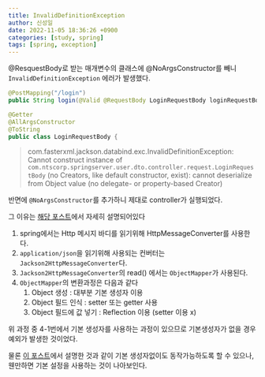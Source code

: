 ```yaml
---
title: InvalidDefinitionException
author: 신성일
date: 2022-11-05 18:36:26 +0900
categories: [study, spring]
tags: [spring, exception]
---
```


@ResquestBody로 받는 매개변수의 클래스에 @NoArgsConstructor를 빼니 `InvalidDefinitionException` 에러가 발생했다.

```java
@PostMapping("/login")
public String login(@Valid @RequestBody LoginRequestBody loginRequestBody)
```

```java
@Getter
@AllArgsConstructor
@ToString
public class LoginRequestBody {
```

> com.fasterxml.jackson.databind.exc.InvalidDefinitionException: Cannot construct instance of `com.ntscorp.springserver.user.dto.controller.request.LoginRequestBody` (no Creators, like default constructor, exist): cannot deserialize from Object value (no delegate- or property-based Creator)

반면에 `@NoArgsConstructor`를 추가하니 제대로 controller가 실행되었다.

그 이유는 [해당 포스트](https://yeonyeon.tistory.com/221)에서 자세히 설명되어있다

1. spring에서는 Http 메시지 바디를 읽기위해 HttpMessageConverter를 사용한다.
2. `application/json`을 읽기위해 사용되는 컨버터는 `Jackson2HttpMessageConverter`다.
3. `Jackson2HttpMessageConverter`의 read() 에서는 `ObjectMapper`가 사용된다.
4. `ObjectMapper`의 변환과정은 다음과 같다
   1. Object 생성 : 대부분 기본 생성자 이용
   2. Object 필드 인식 : setter 또는 getter 사용
   3. Object 필드에 값 넣기 : Reflection 이용 (setter 이용 x)

위 과정 중 4-1번에서 기본 생성자를 사용하는 과정이 있으므로 기본생성자가 없을 경우 예외가 발생한 것이었다.

물론 [이 포스트](https://juhi.tistory.com/68)에서 설명한 것과 같이 기본 생성자없이도 동작가능하도록 할 수 있으나, 웬만하면 기본 설정을 사용하는 것이 나아보인다.
